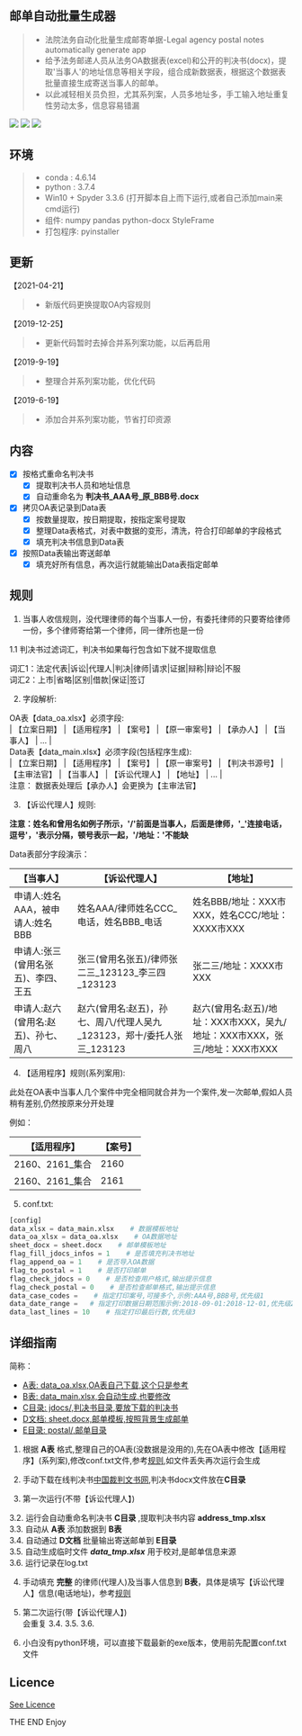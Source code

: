## 邮单自动批量生成器

> * 法院法务自动化批量生成邮寄单据-Legal agency postal notes automatically generate app
> * 给予法务邮递人员从法务OA数据表(excel)和公开的判决书(docx)，提取'当事人'的地址信息等相关字段，组合成新数据表，根据这个数据表批量直接生成寄送当事人的邮单。
> * 以此减轻相关员负担，尤其系列案，人员多地址多，手工输入地址重复性劳动太多，信息容易错漏

[![](https://img.shields.io/github/release/autolordz/docx-content-modify.svg?style=popout&logo=github&colorB=ff69b4)](https://github.com/autolordz/docx-content-modify/releases)
[![](https://img.shields.io/badge/github-source-orange.svg?style=popout&logo=github)](https://github.com/autolordz/docx-content-modify)
[![](https://img.shields.io/github/license/autolordz/docx-content-modify.svg?style=popout&logo=github)](https://github.com/autolordz/docx-content-modify/blob/master/LICENSE)

## 环境

> * conda : 4.6.14
> * python : 3.7.4
> * Win10 + Spyder 3.3.6 (打开脚本自上而下运行,或者自己添加main来cmd运行)
> * 组件: numpy pandas python-docx StyleFrame  
> * 打包程序: pyinstaller 

## 更新

【2021-04-21】

> * 新版代码更换提取OA内容规则

【2019-12-25】

> * 更新代码暂时去掉合并系列案功能，以后再启用

【2019-9-19】

> * 整理合并系列案功能，优化代码

【2019-6-19】

> * 添加合并系列案功能，节省打印资源


## 内容

- [x] 按格式重命名判决书
	- [x] 提取判决书人员和地址信息
	- [x] 自动重命名为 **判决书_AAA号_原_BBB号.docx**

- [x] 拷贝OA表记录到Data表
	- [x] 按数量提取，按日期提取，按指定案号提取
	- [x] 整理Data表格式，对表中数据的变形，清洗，符合打印邮单的字段格式
	- [x] 填充判决书信息到Data表

- [x] 按照Data表输出寄送邮单
	- [x] 填充好所有信息，再次运行就能输出Data表指定邮单

## 规则

1. 当事人收信规则，没代理律师的每个当事人一份，有委托律师的只要寄给律师一份，多个律师寄给第一个律师，同一律所也是一份 

1.1 判决书过滤词汇，判决书如果每行包含如下就不提取信息  

词汇1：法定代表|诉讼|代理人|判决|律师|请求|证据|辩称|辩论|不服  
词汇2：上市|省略|区别|借款|保证|签订  

2. 字段解析:  

OA表【data_oa.xlsx】必须字段:  
| 【立案日期】 | 【适用程序】 | 【案号】 | 【原一审案号】 | 【承办人】 | 【当事人】 | ... |  
Data表【data_main.xlsx】必须字段(包括程序生成):  
| 【立案日期】 | 【适用程序】 | 【案号】 | 【原一审案号】 | 【判决书源号】 | 【主审法官】 | 【当事人】 | 【诉讼代理人】 | 【地址】 | ... |  
注意： 数据表处理后【承办人】会更换为【主审法官】  

3. 【诉讼代理人】规则:  

**注意：姓名和曾用名如例子所示，'/'前面是当事人，后面是律师，'_'连接电话，逗号'，'表示分隔，顿号表示一起，'/地址：'不能缺**     

Data表部分字段演示：  

| 【当事人】 | 【诉讼代理人】 | 【地址】 |
| --- | --- | --- |
| 申请人:姓名AAA，被申请人:姓名BBB| 姓名AAA/律师姓名CCC_电话，姓名BBB_电话 | 姓名BBB/地址：XXX市XXX，姓名CCC/地址：XXXX市XXX |
| 申请人:张三(曾用名张五)、李四、王五 | 张三(曾用名张五)/律师张二三_123123_李三四_123123 | 张二三/地址：XXXX市XXX |
| 申请人:赵六(曾用名:赵五)、孙七、周八 | 赵六(曾用名:赵五)，孙七、周八/代理人吴九_123123，郑十/委托人张三_123123| 赵六(曾用名:赵五)/地址：XXX市XXX，吴九/地址：XXX市XXX，张三/地址：XXX市XXX |

4. 【适用程序】规则(系列案用):  

此处在OA表中当事人几个案件中完全相同就合并为一个案件,发一次邮单,假如人员稍有差别,仍然按原来分开处理  

例如：  

| 【适用程序】 | 【案号】 |
| --- | --- |
| 2160、2161_集合 | 2160 |
| 2160、2161_集合 | 2161 |


5. conf.txt:  
```python
[config]
data_xlsx = data_main.xlsx    # 数据模板地址
data_oa_xlsx = data_oa.xlsx    # OA数据地址
sheet_docx = sheet.docx    # 邮单模板地址
flag_fill_jdocs_infos = 1    # 是否填充判决书地址
flag_append_oa = 1    # 是否导入OA数据
flag_to_postal = 1    # 是否打印邮单
flag_check_jdocs = 0    # 是否检查用户格式,输出提示信息
flag_check_postal = 0    # 是否检查邮单格式,输出提示信息
data_case_codes =    # 指定打印案号,可接多个,示例:AAA号,BBB号,优先级1
data_date_range =   # 指定打印数据日期范围示例:2018-09-01:2018-12-01,优先级2
data_last_lines = 10    # 指定打印最后行数,优先级3
```

## 详细指南

简称：  
- [A表: data_oa.xlsx,OA表自己下载,这个只是参考](./demo_docs/data_oa.xlsx)  
- [B表: data_main.xlsx,会自动生成,也要修改](./demo_docs/data_main.xlsx)  
- [C目录: jdocs/,判决书目录,要放下载的判决书](./demo_docs/jdocs/)  
- [D文档: sheet.docx,邮单模板,按照背景生成邮单](./demo_docs/sheet.docx)  
- [E目录: postal/,邮单目录](./demo_docs/postal/)  

1. 根据 **A表** 格式,整理自己的OA表(没数据是没用的),先在OA表中修改【适用程序】(系列案),修改conf.txt文件,参考[规则](#规则),如文件丢失再次运行会生成  

2. 手动下载在线判决书[中国裁判文书网](http://wenshu.court.gov.cn/),判决书docx文件放在**C目录**   

3. 第一次运行(不带【诉讼代理人】)  

3.2. 运行会自动重命名判决书 **C目录** ,提取判决书内容 **address_tmp.xlsx**     
3.3. 自动从 **A表** 添加数据到 **B表**  
3.4. 自动通过 **D文档** 批量输出寄送邮单到 **E目录**  
3.5. 自动生成临时文件 ***data_tmp.xlsx*** 用于校对,是邮单信息来源   
3.6. 运行记录在log.txt  

4. 手动填充 **完整** 的律师(代理人)及当事人信息到 **B表**，具体是填写【诉讼代理人】信息(电话地址)，参考[规则](#规则)  

5. 第二次运行(带【诉讼代理人】)  
会重复 3.4.  3.5. 3.6.  

6. 小白没有python环境，可以直接下载最新的exe版本，使用前先配置conf.txt文件  

## Licence

[See Licence](https://github.com/autolordz/docx-content-modify/blob/master/LICENSE)

THE END
Enjoy
